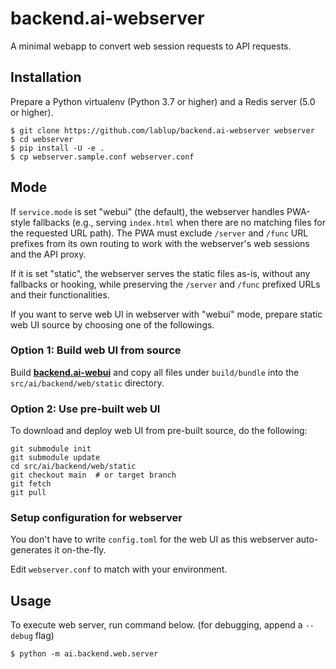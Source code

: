 # backend.ai-webserver

A minimal webapp to convert web session requests to API requests.


## Installation

Prepare a Python virtualenv (Python 3.7 or higher) and a Redis server (5.0 or higher).

```console
$ git clone https://github.com/lablup/backend.ai-webserver webserver
$ cd webserver
$ pip install -U -e .
$ cp webserver.sample.conf webserver.conf
```

## Mode

If `service.mode` is set "webui" (the default), the webserver handles
PWA-style fallbacks (e.g., serving `index.html` when there are no matching
files for the requested URL path).
The PWA must exclude `/server` and `/func` URL prefixes from its own routing
to work with the webserver's web sessions and the API proxy.

If it is set "static", the webserver serves the static files as-is,
without any fallbacks or hooking, while preserving the `/server` and `/func`
prefixed URLs and their functionalities.

If you want to serve web UI in webserver with "webui" mode, prepare static web UI source by choosing one of the followings.

### Option 1: Build web UI from source

Build **[backend.ai-webui](https://github.com/lablup/backend.ai-webui)** and copy all files under `build/bundle`
into the `src/ai/backend/web/static` directory.

### Option 2: Use pre-built web UI

To download and deploy web UI from pre-built source, do the following:

```console
git submodule init
git submodule update
cd src/ai/backend/web/static
git checkout main  # or target branch
git fetch
git pull
```
### Setup configuration for webserver

You don't have to write `config.toml` for the web UI as this webserver auto-generates it on-the-fly.

Edit `webserver.conf` to match with your environment.


## Usage

To execute web server, run command below. (for debugging, append a `--debug` flag)


```console
$ python -m ai.backend.web.server
```
